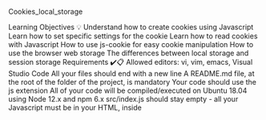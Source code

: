 Cookies_local_storage

Learning Objectives 💡
Understand how to create cookies using Javascript
Learn how to set specific settings for the cookie
Learn how to read cookies with Javascript
How to use js-cookie for easy cookie manipulation
How to use the browser web storage
The differences between local storage and session storage
Requirements ✔️📋
Allowed editors: vi, vim, emacs, Visual Studio Code
All your files should end with a new line
A README.md file, at the root of the folder of the project, is mandatory
Your code should use the js extension
All of your code will be compiled/executed on Ubuntu 18.04 using Node 12.x and npm 6.x
src/index.js should stay empty - all your Javascript must be in your HTML, inside <script> tag
